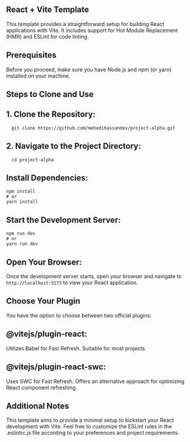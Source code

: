 
## React + Vite Template
   This template provides a straightforward setup for building React applications with Vite. It includes support for Hot Module Replacement (HMR) and ESLint for code linting.

## Prerequisites
   Before you proceed, make sure you have Node.js and npm (or yarn) installed on your machine.

## Steps to Clone and Use

## 1. Clone the Repository:
      git clone https://github.com/mehedihassandev/project-alpha.git
      
## 2. Navigate to the Project Directory:
      cd project-alpha
 
## Install Dependencies:
    npm install
    # or
    yarn install

    
## Start the Development Server:
    npm run dev
    # or
    yarn run dev

    
## Open Your Browser:
   Once the development server starts, open your browser and navigate to `http://localhost:5173` to view your React application.

## Choose Your Plugin
   You have the option to choose between two official plugins:

## @vitejs/plugin-react:
   Utilizes Babel for Fast Refresh.
   Suitable for most projects.

## @vitejs/plugin-react-swc:
   Uses SWC for Fast Refresh.
   Offers an alternative approach for optimizing React component refreshing.
    
## Additional Notes
   This template aims to provide a minimal setup to kickstart your React development with Vite.
   Feel free to customize the ESLint rules in the .eslintrc.js file according to your preferences and project requirements.
